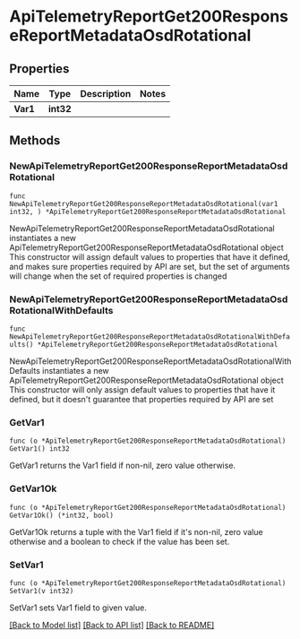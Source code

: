 # ApiTelemetryReportGet200ResponseReportMetadataOsdRotational

## Properties

Name | Type | Description | Notes
------------ | ------------- | ------------- | -------------
**Var1** | **int32** |  | 

## Methods

### NewApiTelemetryReportGet200ResponseReportMetadataOsdRotational

`func NewApiTelemetryReportGet200ResponseReportMetadataOsdRotational(var1 int32, ) *ApiTelemetryReportGet200ResponseReportMetadataOsdRotational`

NewApiTelemetryReportGet200ResponseReportMetadataOsdRotational instantiates a new ApiTelemetryReportGet200ResponseReportMetadataOsdRotational object
This constructor will assign default values to properties that have it defined,
and makes sure properties required by API are set, but the set of arguments
will change when the set of required properties is changed

### NewApiTelemetryReportGet200ResponseReportMetadataOsdRotationalWithDefaults

`func NewApiTelemetryReportGet200ResponseReportMetadataOsdRotationalWithDefaults() *ApiTelemetryReportGet200ResponseReportMetadataOsdRotational`

NewApiTelemetryReportGet200ResponseReportMetadataOsdRotationalWithDefaults instantiates a new ApiTelemetryReportGet200ResponseReportMetadataOsdRotational object
This constructor will only assign default values to properties that have it defined,
but it doesn't guarantee that properties required by API are set

### GetVar1

`func (o *ApiTelemetryReportGet200ResponseReportMetadataOsdRotational) GetVar1() int32`

GetVar1 returns the Var1 field if non-nil, zero value otherwise.

### GetVar1Ok

`func (o *ApiTelemetryReportGet200ResponseReportMetadataOsdRotational) GetVar1Ok() (*int32, bool)`

GetVar1Ok returns a tuple with the Var1 field if it's non-nil, zero value otherwise
and a boolean to check if the value has been set.

### SetVar1

`func (o *ApiTelemetryReportGet200ResponseReportMetadataOsdRotational) SetVar1(v int32)`

SetVar1 sets Var1 field to given value.



[[Back to Model list]](../README.md#documentation-for-models) [[Back to API list]](../README.md#documentation-for-api-endpoints) [[Back to README]](../README.md)


